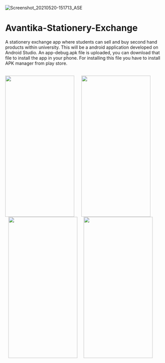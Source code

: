 ![Screenshot_20210520-151713_ASE]()

# Avantika-Stationery-Exchange
A stationery exchange app where students can sell and buy second hand products within university. This will be a android application developed on Android Studio.
An app-debug.apk file is uploaded, you can download that file to install the app in your phone. For installing this file you have to install APK manager from play store.
<br><br>

<img align = "left" src="https://user-images.githubusercontent.com/70309589/118958481-176df780-b97f-11eb-9e1f-9ab6746313bd.jpg" width="220" height = "450">             
<img align = "left" src="https://user-images.githubusercontent.com/70309589/118939694-96f2cb00-b96d-11eb-9337-86682efc4f9e.JPG" hspace = "20" width="220" height = "450">
<br><br>
<img align = "left" src="https://user-images.githubusercontent.com/70309589/118942166-1a152080-b970-11eb-96a2-8135f3093150.JPG" hspace = "10" width="220" height = "450">
<img align = "left" src="https://user-images.githubusercontent.com/70309589/118944163-ed620880-b971-11eb-80dd-753c0d9dd909.JPG" hspace = "10" width="220" height = "450">



